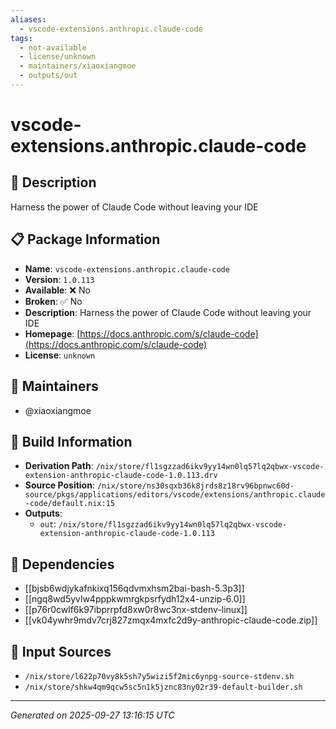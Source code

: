 ```yaml
---
aliases:
  - vscode-extensions.anthropic.claude-code
tags:
  - not-available
  - license/unknown
  - maintainers/xiaoxiangmoe
  - outputs/out
---
```


# vscode-extensions.anthropic.claude-code

## 📝 Description

Harness the power of Claude Code without leaving your IDE

## 📋 Package Information

- **Name**: `vscode-extensions.anthropic.claude-code`
- **Version**: `1.0.113`
- **Available**: ❌ No
- **Broken**: ✅ No
- **Description**: Harness the power of Claude Code without leaving your IDE
- **Homepage**: [https://docs.anthropic.com/s/claude-code](https://docs.anthropic.com/s/claude-code)
- **License**: `unknown`
## 👥 Maintainers

- @xiaoxiangmoe


## 🔧 Build Information

- **Derivation Path**: `/nix/store/fl1sgzzad6ikv9yy14wn0lq57lq2qbwx-vscode-extension-anthropic-claude-code-1.0.113.drv`
- **Source Position**: `/nix/store/ns30sqxb36k8jrds8z18rv96bpnwc60d-source/pkgs/applications/editors/vscode/extensions/anthropic.claude-code/default.nix:15`
- **Outputs**:
  - `out`:  `/nix/store/fl1sgzzad6ikv9yy14wn0lq57lq2qbwx-vscode-extension-anthropic-claude-code-1.0.113`

## 🔗 Dependencies

- [[bjsb6wdjykafnkixq156qdvmxhsm2bai-bash-5.3p3]]
- [[ngq8wd5yvlw4pppkwmrgkpsrfydh12x4-unzip-6.0]]
- [[p76r0cwlf6k97ibprrpfd8xw0r8wc3nx-stdenv-linux]]
- [[vk04ywhr9mdv7crj827zmqx4mxfc2d9y-anthropic-claude-code.zip]]

## 📁 Input Sources

- `/nix/store/l622p70vy8k5sh7y5wizi5f2mic6ynpg-source-stdenv.sh`
- `/nix/store/shkw4qm9qcw5sc5n1k5jznc83ny02r39-default-builder.sh`

---
*Generated on 2025-09-27 13:16:15 UTC*
